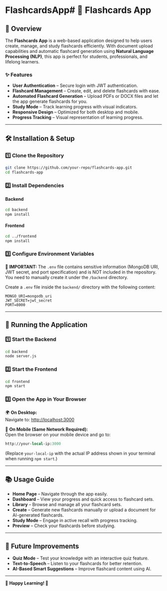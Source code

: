 # FlashcardsApp# 📖 Flashcards App

## 🚀 Overview

The **Flashcards App** is a web-based application designed to help users create, manage, and study flashcards efficiently. With document upload capabilities and automatic flashcard generation using **Natural Language Processing (NLP)**, this app is perfect for students, professionals, and lifelong learners.

### ✨ Features

- **User Authentication** – Secure login with JWT authentication.
- **Flashcard Management** – Create, edit, and delete flashcards with ease.
- **Automated Flashcard Generation** – Upload PDFs or DOCX files and let the app generate flashcards for you.
- **Study Mode** – Track learning progress with visual indicators.
- **Responsive Design** – Optimized for both desktop and mobile.
- **Progress Tracking** – Visual representation of learning progress.

---

## 🛠 Installation & Setup

### 1️⃣ Clone the Repository

```bash
git clone https://github.com/your-repo/flashcards-app.git
cd flashcards-app
```

### 2️⃣ Install Dependencies

#### Backend

```bash
cd backend
npm install
```

#### Frontend

```bash
cd ../frontend
npm install
```

### 3️⃣ Configure Environment Variables

🚨 **IMPORTANT:** The `.env` file contains sensitive information (MongoDB URI, JWT secret, and port specification) and is NOT included in the repository. You need to manually create it under the `/backend` directory.

Create a `.env` file inside the `backend/` directory with the following content:

```env
MONGO_URI=mongodb_uri
JWT_SECRET=jwt_secret
PORT=8000
```

---

## 🚀 Running the Application

### 1️⃣ Start the Backend

```bash
cd backend
node server.js
```

### 2️⃣ Start the Frontend

```bash
cd frontend
npm start
```

### 3️⃣ Open the App in Your Browser

🌍 **On Desktop:**  
Navigate to: [http://localhost:3000](http://localhost:3000)

📱 **On Mobile (Same Network Required):**  
Open the browser on your mobile device and go to:

```perl
http://your-local-ip:3000
```

(Replace `your-local-ip` with the actual IP address shown in your terminal when running `npm start`.)

---

## 📚 Usage Guide

- **Home Page** – Navigate through the app easily.
- **Dashboard** – View your progress and quick access to flashcard sets.
- **Library** – Browse and manage all your flashcard sets.
- **Create** – Generate new flashcards manually or upload a document for AI-generated flashcards.
- **Study Mode** – Engage in active recall with progress tracking.
- **Preview** – Check your flashcards before studying.

---

## 🔧 Future Improvements

- **Quiz Mode** – Test your knowledge with an interactive quiz feature.
- **Text-to-Speech** – Listen to your flashcards for better retention.
- **AI-Based Smart Suggestions** – Improve flashcard content using AI.

---

📝 **Happy Learning! 🚀**
